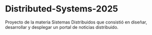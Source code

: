 # Distributed-Systems-2025
Proyecto de la materia Sistemas Distribuidos que consistió en diseñar, desarrollar y desplegar un portal de noticias distribuido.
